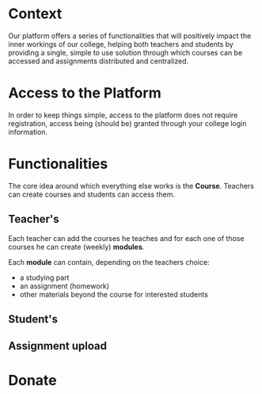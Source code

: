 # Context 

Our platform offers a series of functionalities that will positively impact the inner workings of our college, helping both teachers and students by providing a single, simple to use solution through which courses can be accessed and assignments distributed and centralized.

# Access to the Platform

In order to keep things simple, access to the platform does not require registration, access being (should be) granted through your college login information.

# Functionalities
The core idea around which everything else works is the **Course**. Teachers can create courses and students can access them.

## Teacher's 
Each teacher can add the courses he teaches and for each one of those courses he can create (weekly) **modules**.

Each **module** can contain, depending on the teachers choice:
* a studying part 
* an assignment (homework)
* other materials beyond the course for interested students 

## Student's


## Assignment upload

# Donate

